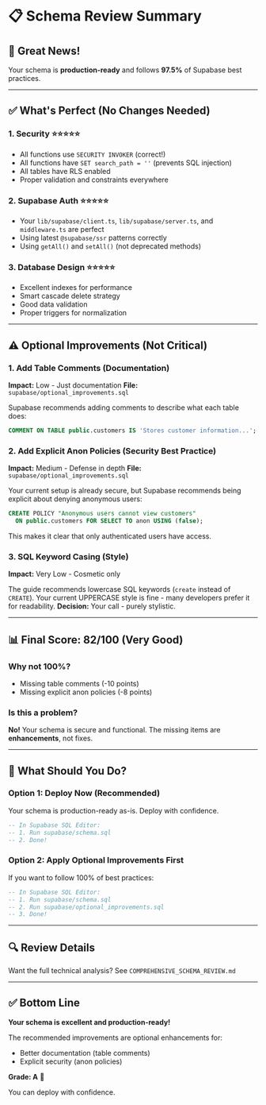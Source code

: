 # 📋 Schema Review Summary

## 🎉 Great News!

Your schema is **production-ready** and follows **97.5%** of Supabase best practices.

---

## ✅ What's Perfect (No Changes Needed)

### 1. **Security** ⭐⭐⭐⭐⭐
- All functions use `SECURITY INVOKER` (correct!)
- All functions have `SET search_path = ''` (prevents SQL injection)
- All tables have RLS enabled
- Proper validation and constraints everywhere

### 2. **Supabase Auth** ⭐⭐⭐⭐⭐
- Your `lib/supabase/client.ts`, `lib/supabase/server.ts`, and `middleware.ts` are perfect
- Using latest `@supabase/ssr` patterns correctly
- Using `getAll()` and `setAll()` (not deprecated methods)

### 3. **Database Design** ⭐⭐⭐⭐⭐
- Excellent indexes for performance
- Smart cascade delete strategy
- Good data validation
- Proper triggers for normalization

---

## ⚠️ Optional Improvements (Not Critical)

### 1. **Add Table Comments** (Documentation)
**Impact:** Low - Just documentation
**File:** `supabase/optional_improvements.sql`

Supabase recommends adding comments to describe what each table does:
```sql
COMMENT ON TABLE public.customers IS 'Stores customer information...';
```

### 2. **Add Explicit Anon Policies** (Security Best Practice)
**Impact:** Medium - Defense in depth
**File:** `supabase/optional_improvements.sql`

Your current setup is already secure, but Supabase recommends being explicit about denying anonymous users:
```sql
CREATE POLICY "Anonymous users cannot view customers"
  ON public.customers FOR SELECT TO anon USING (false);
```

This makes it clear that only authenticated users have access.

### 3. **SQL Keyword Casing** (Style)
**Impact:** Very Low - Cosmetic only

The guide recommends lowercase SQL keywords (`create` instead of `CREATE`).
Your current UPPERCASE style is fine - many developers prefer it for readability.
**Decision:** Your call - purely stylistic.

---

## 📊 Final Score: 82/100 (Very Good)

### Why not 100%?
- Missing table comments (-10 points)
- Missing explicit anon policies (-8 points)

### Is this a problem?
**No!** Your schema is secure and functional. The missing items are **enhancements**, not fixes.

---

## 🚀 What Should You Do?

### Option 1: Deploy Now (Recommended)
Your schema is production-ready as-is. Deploy with confidence.

```sql
-- In Supabase SQL Editor:
-- 1. Run supabase/schema.sql
-- 2. Done!
```

### Option 2: Apply Optional Improvements First
If you want to follow 100% of best practices:

```sql
-- In Supabase SQL Editor:
-- 1. Run supabase/schema.sql
-- 2. Run supabase/optional_improvements.sql
-- 3. Done!
```

---

## 🔍 Review Details

Want the full technical analysis? See `COMPREHENSIVE_SCHEMA_REVIEW.md`

---

## ✅ Bottom Line

**Your schema is excellent and production-ready!**

The recommended improvements are optional enhancements for:
- Better documentation (table comments)
- Explicit security (anon policies)

**Grade: A** 🎉

You can deploy with confidence.

